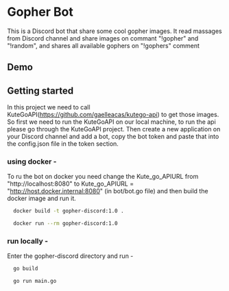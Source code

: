 
# Gopher Bot

This is a Discord bot that share some cool gopher images. It read massages from Discord channel and share images on commant "!gopher" and "!random", and shares all available gophers on "!gophers" comment


## Demo
## Getting started

In this project we need to call KuteGoAPI(https://github.com/gaelleacas/kutego-api) to get those images. So first we need to run the KuteGoAPI on our local machine, to run the api please go through the KuteGoAPI project. Then create a new application on your Discord channel and add a bot, copy the bot token and paste that into the config.json file in the token section.  

### using docker - 

To ru the bot on docker you need change the Kute_go_APIURL from "http://localhost:8080" to Kute_go_APIURL = "http://host.docker.internal:8080" (in bot/bot.go file) and then build the docker image and run it.

```bash
  docker build -t gopher-discord:1.0 . 
```

```bash
  docker run --rm gopher-discord:1.0  
```
### run locally - 

Enter the gopher-discord directory and run -  

```bash
  go build 
```
```bash
  go run main.go
```
